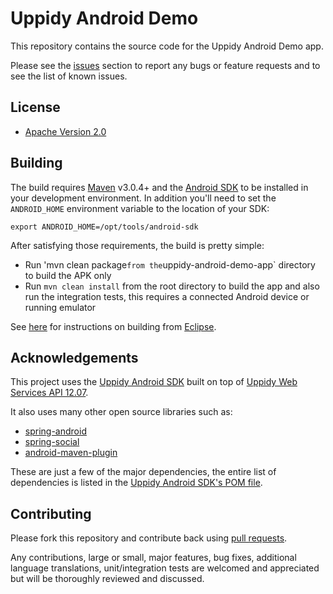 # Uppidy Android Demo

This repository contains the source code for the Uppidy Android Demo app.


Please see the [issues](https://github.com/uppidy/uppidy-android-demo/issues) section to
report any bugs or feature requests and to see the list of known issues.

## License

* [Apache Version 2.0](http://www.apache.org/licenses/LICENSE-2.0.html)

## Building

The build requires [Maven](http://maven.apache.org/download.html)
v3.0.4+ and the [Android SDK](http://developer.android.com/sdk/index.html)
to be installed in your development environment. In addition you'll need to set
the `ANDROID_HOME` environment variable to the location of your SDK:

    export ANDROID_HOME=/opt/tools/android-sdk

After satisfying those requirements, the build is pretty simple:

* Run 'mvn clean package` from the `uppidy-android-demo-app` directory to build the APK only
* Run `mvn clean install` from the root directory to build the app and also run
  the integration tests, this requires a connected Android device or running
  emulator

See [here](https://github.com/uppidy/uppidy-android-demo/wiki/Building-From-Eclipse) for
instructions on building from [Eclipse](http://eclipse.org).

## Acknowledgements

This project uses the [Uppidy Android SDK](https://github.com/uppidy/uppidy-android-sdk)
built on top of [Uppidy Web Services API 12.07](http://develop.uppidy.com/).

It also uses many other open source libraries such as:

* [spring-android](https://github.com/SpringSource/spring-android)
* [spring-social](https://github.com/SpringSource/spring-social)
* [android-maven-plugin](https://github.com/jayway/maven-android-plugin)

These are just a few of the major dependencies, the entire list of dependencies
is listed in the [Uppidy Android SDK's POM file](https://github.com/uppidy/uppidy-android-sdk/blob/master/uppidy-android-sdk/pom.xml).

## Contributing

Please fork this repository and contribute back using
[pull requests](https://github.com/uppidy/uppidy-android-demo/pulls).

Any contributions, large or small, major features, bug fixes, additional
language translations, unit/integration tests are welcomed and appreciated
but will be thoroughly reviewed and discussed.
